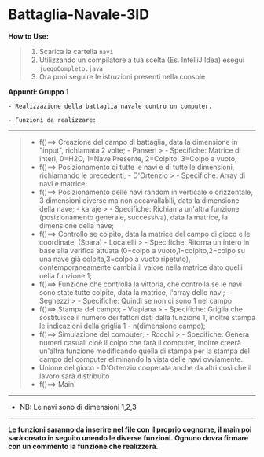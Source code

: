# Battaglia-Navale-3ID

**How to Use:**
>   1) Scarica la cartella `navi`
>   2) Utilizzando un compilatore a tua scelta (Es. IntelliJ Idea) esegui `juegoCompleto.java`
>   3) Ora puoi seguire le istruzioni presenti nella console 






**Appunti: Gruppo 1**

	- Realizzazione della battaglia navale contro un computer.
 
	- Funzioni da realizzare:
 ---
> - f()==> Creazione del campo di battaglia, data la dimensione in "input", richiamata 2 volte; - Panseri
	> - Specifiche: Matrice di interi, 0=H2O, 1=Nave Presente, 2=Colpito, 3=Colpo a vuoto;
> - f()==> Posizionamento di tutte le navi e di tutte le dimensioni, richiamando le precedenti; - D'Ortenzio
	> - Specifiche: Array di navi e matrice;
> - f()==> Posizionamento delle navi random in verticale o orizzontale, 3 dimensioni diverse ma non accavallabili, dato la dimensione della nave; - karaje
	> - Specifiche: Richiama un'altra funzione (posizionamento generale, successiva), data la matrice, la dimensione della nave;
>  - f()==> Controllo se colpito, data la matrice del campo di gioco e le coordinate; (Spara) - Locatelli
	> - Specifiche: Ritorna un intero in base alla verifica attuata (0=colpo a vuoto,1=colpito,2=colpo su una nave già colpita,3=colpo a vuoto ripetuto), contemporaneamente cambia il valore nella matrice dato quelli nella funzione 1;
> - f()==> Funzione che controlla la vittoria, che controlla se le navi sono state tutte colpite, data la matrice, l'array delle navi; - Seghezzi
	> - Specifiche: Quindi se non ci sono 1 nel campo
> - f()==> Stampa del campo; - Viapiana
	> - Specifiche: Griglia che sostituisce il numero dei fattori dati dalla funzione 1, inoltre stampa le indicazioni della griglia 1 - n(dimensione campo);
> - f()==> Simulazione del computer; - Rocchi
	> - Specifiche: Genera numeri casuali cioè il colpo che farà il computer, inoltre creerà un'altra funzione modificando quella di stampa per la stampa del campo del computer eliminando la vista delle navi ovviamente.
 > - Unione del gioco - D'Ortenzio cooperata anche da altri così che il lavoro sarà distribuito
> - f()==> Main
---
- NB: Le navi sono di dimensioni 1,2,3
---
**Le funzioni saranno da inserire nel file con il proprio cognome, il main poi sarà creato in seguito unendo le diverse funzioni. Ognuno dovra firmare con un commento la funzione che realizzerà.**
